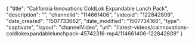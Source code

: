 {
    "title": "California Innovations ColdLok Expandable Lunch Pack",
    "description": "",
    "channelid": "114661406",
    "videoid": "122842809",
    "date_created": "1507733662",
    "date_modified": "1507734166",
    "type": "captivate",
    "layout": "channelVideo",
    "url": "\/latest-videos\/cainnovations-coldlokexpandablelunchpack-45742316-mp4\/114661406-122842809"
}